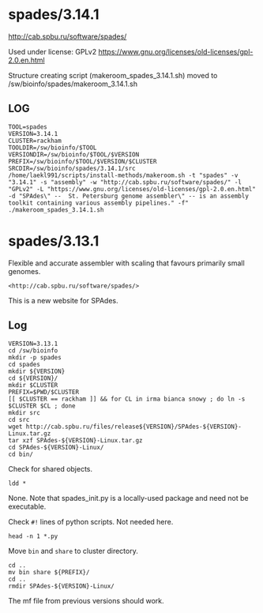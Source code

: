 spades/3.14.1
========================

<http://cab.spbu.ru/software/spades/>

Used under license:
GPLv2
<https://www.gnu.org/licenses/old-licenses/gpl-2.0.en.html>

Structure creating script (makeroom_spades_3.14.1.sh) moved to /sw/bioinfo/spades/makeroom_3.14.1.sh

LOG
---

    TOOL=spades
    VERSION=3.14.1
    CLUSTER=rackham
    TOOLDIR=/sw/bioinfo/$TOOL
    VERSIONDIR=/sw/bioinfo/$TOOL/$VERSION
    PREFIX=/sw/bioinfo/$TOOL/$VERSION/$CLUSTER
    SRCDIR=/sw/bioinfo/spades/3.14.1/src
    /home/laekl991/scripts/install-methods/makeroom.sh -t "spades" -v "3.14.1" -s "assembly" -w "http://cab.spbu.ru/software/spades/" -l "GPLv2" -L "https://www.gnu.org/licenses/old-licenses/gpl-2.0.en.html" -d "SPAdes\" --  St. Petersburg genome assembler\" -- is an assembly toolkit containing various assembly pipelines." -f"
    ./makeroom_spades_3.14.1.sh
spades/3.13.1
=============

Flexible and accurate assembler with scaling that favours primarily small
genomes.

    <http://cab.spbu.ru/software/spades/>

This is a new website for SPAdes.

Log
---

    VERSION=3.13.1
    cd /sw/bioinfo
    mkdir -p spades
    cd spades
    mkdir ${VERSION}
    cd ${VERSION}/
    mkdir $CLUSTER
    PREFIX=$PWD/$CLUSTER
    [[ $CLUSTER == rackham ]] && for CL in irma bianca snowy ; do ln -s $CLUSTER $CL ; done
    mkdir src
    cd src
    wget http://cab.spbu.ru/files/release${VERSION}/SPAdes-${VERSION}-Linux.tar.gz
    tar xzf SPAdes-${VERSION}-Linux.tar.gz 
    cd SPAdes-${VERSION}-Linux/
    cd bin/

Check for shared objects.

    ldd *

None.  Note that spades_init.py is a locally-used package and need not be executable.

Check `#!` lines of python scripts.  Not needed here.

    head -n 1 *.py

Move `bin` and `share` to cluster directory.

    cd ..
    mv bin share ${PREFIX}/
    cd ..
    rmdir SPAdes-${VERSION}-Linux/

The mf file from previous versions should work.
